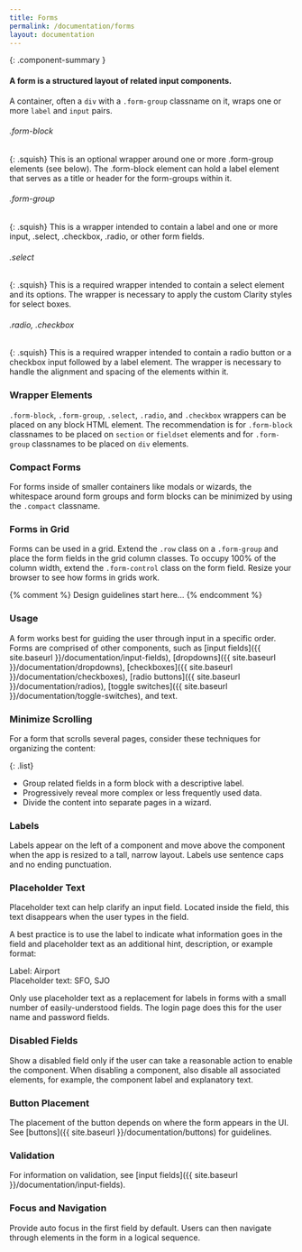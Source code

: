 ```yaml
---
title: Forms
permalink: /documentation/forms
layout: documentation
---
```


{: .component-summary }
#### A form is a structured layout of related input components.

A container, often a <code class="clr-code">div</code> with a <code class="clr-code">.form-group</code> classname on it, wraps one or more <code class="clr-code">label</code> and <code class="clr-code">input</code> pairs.

###### .form-block

{: .squish}
This is an optional wrapper around one or more .form-group elements (see below). The .form-block element can hold a label element that serves as a title or header for the form-groups within it.

###### .form-group

{: .squish}
This is a wrapper intended to contain a label and one or more input, .select, .checkbox, .radio, or other form fields.

###### .select

{: .squish}
This is a required wrapper intended to contain a select element and its options. The wrapper is necessary to apply the custom Clarity styles for select boxes.

###### .radio, .checkbox

{: .squish}
This is a required wrapper intended to contain a radio button or a checkbox input followed by a label element. The wrapper is necessary to handle the alignment and spacing of the elements within it.

### Wrapper Elements

<code class="clr-code">.form-block</code>, <code class="clr-code">.form-group</code>, <code class="clr-code">.select</code>, <code class="clr-code">.radio</code>, and <code class="clr-code">.checkbox</code> wrappers can be placed on any block HTML element. The recommendation is for <code class="clr-code">.form-block</code> classnames to be placed on <code class="clr-code">section</code> or <code class="clr-code">fieldset</code> elements and for <code class="clr-code">.form-group</code> classnames to be placed on <code class="clr-code">div</code> elements.

<clr-forms-demo-fields></clr-forms-demo-fields>

### Compact Forms

For forms inside of smaller containers like modals or wizards, the whitespace around form groups and form blocks can be minimized by using the `.compact` classname.

<clr-forms-compact-demo></clr-forms-compact-demo>

### Forms in Grid

Forms can be used in a grid. Extend the <code class="clr-code">.row</code> class on a <code class="clr-code">.form-group</code>
and place the form fields in the grid column classes. To occupy 100% of the column width, extend the <code class="clr-code">.form-control</code> class on the form field. Resize your browser to see how forms in grids work.

<clr-forms-demo-grid></clr-forms-demo-grid>

{% comment %}
    Design guidelines start here...
{% endcomment %}

### Usage

A form works best for guiding the user through input in a specific order.  Forms are comprised of other components, such as [input fields]({{ site.baseurl }}/documentation/input-fields), [dropdowns]({{ site.baseurl }}/documentation/dropdowns), [checkboxes]({{ site.baseurl }}/documentation/checkboxes), [radio buttons]({{ site.baseurl }}/documentation/radios), [toggle switches]({{ site.baseurl }}/documentation/toggle-switches), and text.

### Minimize Scrolling

For a form that scrolls several pages, consider these techniques for organizing the content:

{: .list}
- Group related fields in a form block with a descriptive label.
- Progressively reveal more complex or less frequently used data.
- Divide the content into separate pages in a wizard.

### Labels

Labels appear on the left of a component and move above the component when the app is resized to a tall, narrow layout. Labels use sentence caps and no ending punctuation.

### Placeholder Text

Placeholder text can help clarify an input field.  Located inside the field, this text disappears when the user types in the field.

A best practice is to use the label to indicate what information goes in the field and placeholder text as an additional hint, description, or example format:

Label: Airport
<br>
Placeholder text:  SFO, SJO

Only use placeholder text as a replacement for labels in forms with a small number of easily-understood fields.  The login page does this for the user name and password fields.

### Disabled Fields

Show a disabled field only if the user can take a reasonable action to enable the component.  When disabling a component, also disable all associated elements, for example, the component label and explanatory text.

### Button Placement

The placement of the button depends on where the form appears in the UI.  See [buttons]({{ site.baseurl }}/documentation/buttons) for guidelines.

### Validation

For information on validation, see [input fields]({{ site.baseurl }}/documentation/input-fields).

### Focus and Navigation

Provide auto focus in the first field by default.  Users can then navigate through elements in the form in a logical sequence.
